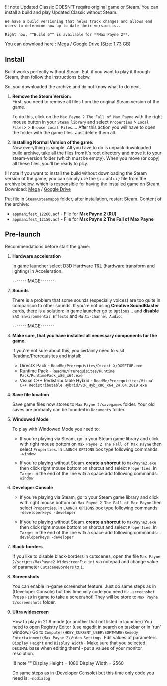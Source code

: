 !!! note
    Updated Classic DOESN'T require original game or Steam. You can install a build and play Updated Classic without Steam.

    We have a build versioning that helps track changes and allows end users to determine how up to date their version is.. 
    
    Right now, ^^Build 6^^ is available for **Max Payne 2**.

You can download here : [Mega](https://mega.nz/folder/7kJlRTBB#K-cStm8937nBzmtjXDTW1Q) / [Google Drive](https://drive.google.com/drive/folders/1UkD1eL_jFrvIlXOMgbETjYXxHTv0VrLF) (Size: 1.73 GB)

## Install
Build works perfectly without Steam. But, if you want to play it through Steam, then follow the instructions below.    

So, you downloaded the archive and do not know what to do next.

1. **Remove the Steam Version:**  
    First, you need to remove all files from the original Steam version of the game. 

    To do this, click on the `Max Payne 2 The Fall of Max Payne` with the right mouse button in your `Steam library` and select `Properties` > `Local Files`> > `Browse Local Files`.... After this action you will have to open the folder with the game files. Just delete them all.

2. **Installing Normal Version of the game:**  
Now everything is simple. All you have to do is unpack downloaded build archive, take all the files from it's root directory and move it to your steam-version folder (which must be empty). When you move (or copy) all these files, you'll be ready to play.

!!! note
    If you want to install the build without downloading the Steam version of the game, you can simply use the {++.acf++} file from the archive below, which is responsible for having the installed game on Steam.
Download:
[Mega](https://mega.nz/folder/7kJlRTBB#K-cStm8937nBzmtjXDTW1Q/file/j0xlhDhD) / [Google Drive](https://drive.google.com/file/d/1l6oLgY0KZIvOEtjVGF5ROn8Ngv20FUO8/view?usp=drive_link)

Put file in `Steam\steamapps` folder, after installation, restart Steam.
Content of the archive:

- `appmanifest_12260.acf` - File for **Max Payne 2 (RU)**
- `appmanifest_12150.acf` - File for **Max Payne 2 The Fall of Max Payne**

## Pre-launch

Recommendations before start the game:

1. **Hardware acceleration**
    
    In game launcher select D3D Hardware T&L (hardware transform and lighting) in Acceleration.
    
    -------IMAGE-------

2. **Sounds**
    
    There is a problem that some sounds (especially voices) are too quite in comparison to other sounds. If you're not using **Creative SoundBlaster** cards, there is a solution:
    In game launcher go to `Options`... and **disable** `EAX Environmental Effects` and `Multi-channel Audio`:

    -------IMAGE-------

3. **Make sure, that you have installed all necessary components for the game.**

    If you're not sure about this, you certainly need to visit Readme/Prerequisites and install:

    - DirectX Pack - `ReadMe/Prerequisites/Direct X/DXSETUP.exe`
    - Runtime Pack - `ReadMe/Prerequisites/Runtime Pack/RuntimePack_x86_x64.exe`
    - Visual C++ Redistributable Hybrid - `ReadMe/Prerequisites/Visual C++ Redistributable Hybrid/VCR_Hyb_x86_x64_24.04.2019.exe`

4. **Save file location**

    Save game files now stores to `Max Payne 2/savegames` folder. Your old saves are probably can be founded in `Documents` folder.

5. **Windowed Mode**

    To play with Windowed Mode you need to:

    - If you're playing via Steam, go to your Steam game library and click with right mouse bottom on `Max Payne 2 The Fall of Max Payne` then select `Properties`. In `LAUNCH OPTIONS` box type following commands:
        `-window`

    - If you're playing without Steam, **create a shorcut** to `MaxPayne2.exe` then click right mouse bottom on shorcut and select `Properties`. In `Target` in the end of the line with a space add following commands:
        `-window`

6. **Developer Console**

    - If you're playing via Steam, go to your Steam game library and click with right mouse bottom on `Max Payne 2 The Fall of Max Payne` then select `Properties`. In `LAUNCH OPTIONS` box type following commands:
        `-developerkeys -developer`

    - If you're playing without Steam, **create a shorcut** to `MaxPayne2.exe` then click right mouse bottom on shorcut and select `Properties`. In `Target` in the end of the line with a space add following commands:
        `-developerkeys -developer`

7. **Black-borders**

    If you like to disable black-borders in cutscenes, open the file `Max Payne 2/scripts/MaxPayne2.WidescreenFix.ini` via notepad and change value of parameter `CutsceneBorders` to `1`.

8. **Screenshots**

    You can enable in-game screenshot feature. Just do same steps as in (Developer Console) but this time only code you need is: `-screenshot`
    Press `F10` in game to take a screenshot! They will be store to `Max Payne 2/screenshots` folder.

9. **Ultra widescreen**

    How to play in 21:9 mode (or another that not listed in launcher)
    You need to open Registry Editor (use regedit in search on taskbar or in 'run' window.)
    Go to `Computer\HKEY_CURRENT_USER\SOFTWARE\Remedy Entertainment\Max Payne 2\Video Settings`.
    Edit values of parameters `Display Height` and `Display Width` - Make sure that you selected `DECIMAL` base when editing them! - put a values of your monitor resolution.

    !!! note ""
            Display Height = 1080
            Display Width = 2560


    Do same steps as in (Developer Console) but this time only code you need is: `-nodialog`
